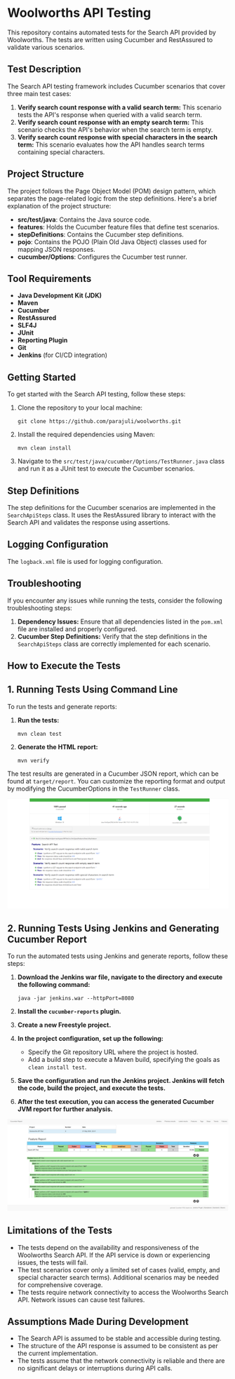 # Woolworths API Testing

This repository contains automated tests for the Search API provided by Woolworths. The tests are written using Cucumber and RestAssured to validate various scenarios.

## Test Description

The Search API testing framework includes Cucumber scenarios that cover three main test cases:

1. **Verify search count response with a valid search term:** This scenario tests the API's response when queried with a valid search term.
2. **Verify search count response with an empty search term:** This scenario checks the API's behavior when the search term is empty.
3. **Verify search count response with special characters in the search term:** This scenario evaluates how the API handles search terms containing special characters.

## Project Structure

The project follows the Page Object Model (POM) design pattern, which separates the page-related logic from the step definitions. Here's a brief explanation of the project structure:

- **src/test/java**: Contains the Java source code.
- **features**: Holds the Cucumber feature files that define test scenarios.
- **stepDefinitions**: Contains the Cucumber step definitions.
- **pojo**: Contains the POJO (Plain Old Java Object) classes used for mapping JSON responses.
- **cucumber/Options**: Configures the Cucumber test runner.

## Tool Requirements

- **Java Development Kit (JDK)**
- **Maven**
- **Cucumber**
- **RestAssured**
- **SLF4J**
- **JUnit**
- **Reporting Plugin**
- **Git**
- **Jenkins** (for CI/CD integration)

## Getting Started

To get started with the Search API testing, follow these steps:

1. Clone the repository to your local machine:
    ```
    git clone https://github.com/parajuli/woolworths.git
    ```

2. Install the required dependencies using Maven:
    ```
    mvn clean install
    ```

3. Navigate to the `src/test/java/cucumber/Options/TestRunner.java` class and run it as a JUnit test to execute the Cucumber scenarios.

## Step Definitions

The step definitions for the Cucumber scenarios are implemented in the `SearchApiSteps` class. It uses the RestAssured library to interact with the Search API and validates the response using assertions.

## Logging Configuration

The `logback.xml` file is used for logging configuration.

## Troubleshooting

If you encounter any issues while running the tests, consider the following troubleshooting steps:

1. **Dependency Issues:** Ensure that all dependencies listed in the `pom.xml` file are installed and properly configured.
2. **Cucumber Step Definitions:** Verify that the step definitions in the `SearchApiSteps` class are correctly implemented for each scenario.

## How to Execute the Tests
## 1. Running Tests Using Command Line

To run the tests and generate reports:

1. **Run the tests:**
    ```
    mvn clean test
    ```

2. **Generate the HTML report:**
    ```
    mvn verify
    ```

The test results are generated in a Cucumber JSON report, which can be found at `target/report`. You can customize the reporting format and output by modifying the CucumberOptions in the `TestRunner` class. 

![Cucumber Report](https://github.com/parajuli/woolworths/blob/main/htmlreport.PNG)

## 2. Running Tests Using Jenkins and Generating Cucumber Report

To run the automated tests using Jenkins and generate reports, follow these steps:

1. **Download the Jenkins war file, navigate to the directory and execute the following command:**
    ```
    java -jar jenkins.war --httpPort=8080
    ```

2. **Install the `cucumber-reports` plugin.**

3. **Create a new Freestyle project.**

4. **In the project configuration, set up the following:**
   	- Specify the Git repository URL where the project is hosted.
	- Add a build step to execute a Maven build, specifying the goals as `clean install test`.

5. **Save the configuration and run the Jenkins project. Jenkins will fetch the code, build the project, and execute the tests.**

6. **After the test execution, you can access the generated Cucumber JVM report for further analysis.**

![Cucumber Report](https://github.com/parajuli/woolworths/blob/main/jvmreport.PNG)


## Limitations of the Tests

- The tests depend on the availability and responsiveness of the Woolworths Search API. If the API service is down or experiencing issues, the tests will fail.
- The test scenarios cover only a limited set of cases (valid, empty, and special character search terms). Additional scenarios may be needed for comprehensive coverage.
- The tests require network connectivity to access the Woolworths Search API. Network issues can cause test failures.

## Assumptions Made During Development

- The Search API is assumed to be stable and accessible during testing.
- The structure of the API response is assumed to be consistent as per the current implementation.
- The tests assume that the network connectivity is reliable and there are no significant delays or interruptions during API calls.
